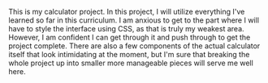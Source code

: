 This is my calculator project. In this project, I will utilize everything I've learned so far in this curriculum. I am anxious to get to the part where I will have to style the interface using CSS, as that is truly my weakest area. However, I am confident I can get through it and push through to get the project complete. There are also a few components of the actual calculator itself that look intimidating at the moment, but I'm sure that breaking the whole project up into smaller more manageable pieces will serve me well here. 